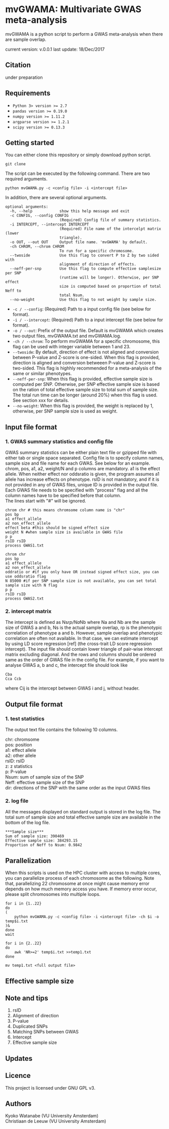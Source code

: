 mvGWAMA: Multivariate GWAS meta-analysis
========================================
mvGWAMA is a python script to perform a GWAS meta-analysis when there are sample overlap.

current version: v.0.0.1
last update: 18/Dec/2017

## Citation
under preparation

## Requirements
* ```Python 3> version >= 2.7```
* ```pandas version >= 0.19.0```
* ```numpy version >= 1.11.2```
* ```argparse version >= 1.2.1```
* ```scipy version >= 0.13.3```

## Getting started
You can either clone this repository or simply download python script.
```
git clone
```

The script can be executed by the following command.
There are two required arguments.
```
python mvGWAMA.py -c <config file> -i <intercept file>
```

In addition, there are several optional arguments.
```
optional arguments:
  -h, --help            show this help message and exit
  -c CONFIG, --config CONFIG
                        (Required) Config file of summary statistics.
  -i INTERCEPT, --intercept INTERCEPT
                        (Required) File name of the intercelpt matrix (lower
                        triangle).
  -o OUT, --out OUT     Output file name. 'mvGWAMA' by default.
  -ch CHROM, --chrom CHROM
                        To run for a specific chromosome.
  --twoside             Use this flag to convert P to Z by two sided with
  						alignment of direction of effects.
  --neff-per-snp        Use this flag to compute effective samplesize per SNP
                        (runtime will be longer). Otherwise, per SNP effect
                        size is computed based on proportion of total Neff to
                        total Nsum.
  --no-weight           Use this flag to not weight by sample size.
```

* ```-c / --config```: (Required) Path to a input config file (see below for format).
* ```-i / --intercept```: (Required) Path to a input intercept file (see below for format).
* ```-o / --out```: Prefix of the output file. Default is mvGWAMA which creates two output files, mvGWAMA.txt and mvGWAMA.log.
* ```-ch / --chrom```: To perform mvGWAMA for a specific chromosome, this flag can be used with integer variable between 1 and 23.
* ```--twoside```: By default, direction of effect is not aligned and conversion between P-value and Z-score is one-sided.
When this flag is provided, direction is aligned and conversion betweeen P-value and Z-score is two-sided.
This flag is highhly recommended for a meta-analysis of the same or similar phenotypes.
* ```--neff-per-snp```: When this flag is provided, effective sample size is computed per SNP.
Otherwise, per SNP effective sample size is based on the ration of total effective sample size to total sum of sample size.
The total run time can be longer (around 20%) when this flag is used. See section xxx for details.
* ```--no-weight```: When this flag is provided, the weight is replaced by 1, otherwise, per SNP sample size is used as weight.

## Input file format
### 1. GWAS summary statistics and config file
GWAS summary statistics can be either plain text file or gzipped file with either tab or single space separated.
Config file is to specify column names, sample size and file name for each GWAS. See below for an example.  
chrom, pos, a1, a2, weight/N and p columns are mandatory. a1 is the effect allele. When neither effect nor oddsratio is given, the program assumes a1 allele has increase effects on phenotype.
rsID is not mandatory, and if it is not provided in any of GWAS files, unique ID is provided in the output file.  
Each GWAS file needs to be specified with "process" flag and all the column names have to be specified before that column.  
The lines start with "#" will be ignored.

```
chrom chr # this means chromsome column name is "chr"
pos bp
a1 effect_allele
a2 non_effect_allele
effect beta #this should be signed effect size
weight N #when sample size is available in GWAS file
p p
rsID rsID
process GWAS1.txt

chrom chr
pos bp
a1 effect_allele
a2 non_effect_allele
oddratio or #if you only have OR instead signed effect size, you can use oddsratio flag
N 85000 #if per SNP sample size is not available, you can set total sample size with N flag
p p
rsID rsID
process GWAS2.txt
```

### 2. intercept matrix
The intercept is defined as Ns*rp/Na*Nb where Na and Nb are the sample size of GWAS a and b, Ns is the actual sample overlap, rp is the phenotypic correlation of phenotype a and b. However, sample overlap and phenotypic correlation are often not available. In that case, we can estimate intercept by using LD score regression [ref] (the cross-trait LD score regression intercept).
The input file should contain lower triangle of pair-wise intercept matrix excluding diagonal. And the rows and columns should be ordered same as the order of GWAS file in the config file. For example, if you want to analyse GWAS a, b and c, the intercept file should look like

```
Cba
Cca Ccb
```
where Cij is the intercept between GWAS i and j, without header.

## Output file format
### 1. test statistics
The output text file contains the following 10 columns.

chr: chromsome  
pos: position  
a1: effect allele  
a2: other allele  
rsID: rsID  
z: z statistics  
p: P-value  
Nsum: sum of sample size of the SNP  
Neff: effective sample size of the SNP  
dir: directions of the SNP with the same order as the input GWAS files

### 2. log file
All the messages displayed on standard output is stored in the log file.
The total sum of sample size and total effective sample size are available in the bottom of the log file.

```
***Sample size***
Sum of sample size: 390469
Effective sample size: 384293.15
Proportion of Neff to Nsum: 0.9842
```

## Parallelization
When this scripts is used on the HPC cluster with access to multiple cores, you can parallelize process of each chromosome as the following.
Note that, parallelizing 22 chromosome at once might cause memory error depends on how much memory access you have.
If memory error occur, please split chromosomes into multiple loops.

```
for i in {1..22}
do
(
	python mvGWAMA.py -c <config file> -i <intercept file> -ch $i -o temp$i.txt
)&
done
wait

for i in {2..22}
do
	awk 'NR>=2' temp$i.txt >>temp1.txt
done

mv temp1.txt <full output file>
```

## Effective sample size

## Note and tips
1. rsID
2. Alignment of direction
3. P-value
4. Duplicated SNPs
5. Matching SNPs between GWAS
6. Intercept
7. Effective sample size

## Updates

## Licence
This project is licensed under GNU GPL v3.

## Authors
Kyoko Watanabe (VU University Amsterdam)  
Christiaan de Leeuw (VU University Amsterdam)
